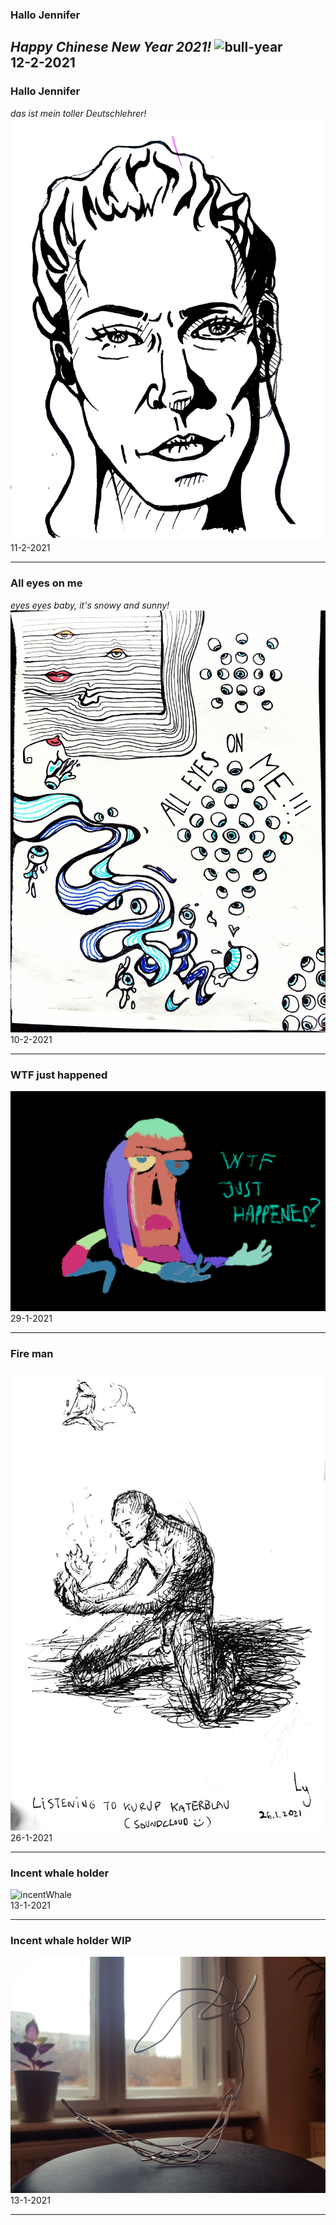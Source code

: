 ### Hallo Jennifer
*Happy Chinese New Year 2021!*
![bull-year](../images/chineseNewYear2021.jpg)    
12-2-2021
---
### Hallo Jennifer
*das ist mein toller Deutschlehrer!*
![jennifer](../images/jennifer.jpg)    
11-2-2021

---
### All eyes on me
*eyes eyes baby, it's snowy and sunny!*
![all-eyes](../images/all-eyes.jpg)    
10-2-2021

---
### WTF just happened

![wtfFustHappened](../images/wtfJustHappened.png)    
29-1-2021

---
### Fire man

![fireMan](../images/fireman.jpg)    
26-1-2021

---
### Incent whale holder

![incentWhale](../images/incentWhale.jpg)    
13-1-2021

---

### Incent whale holder WIP

![incentWhaleWIP](../images/incentWhaleWIP.jpg)    
13-1-2021

---